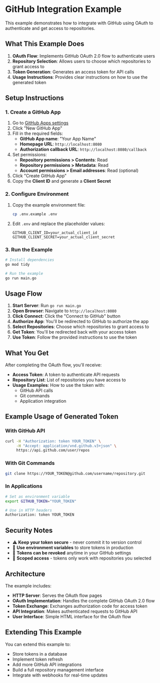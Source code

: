# GitHub Integration Example

This example demonstrates how to integrate with GitHub using OAuth to authenticate and get access to repositories.

## What This Example Does

1. **OAuth Flow**: Implements GitHub OAuth 2.0 flow to authenticate users
2. **Repository Selection**: Allows users to choose which repositories to grant access to
3. **Token Generation**: Generates an access token for API calls
4. **Usage Instructions**: Provides clear instructions on how to use the generated token

## Setup Instructions

### 1. Create a GitHub App

1. Go to [GitHub Apps settings](https://github.com/settings/apps)
2. Click "New GitHub App"
3. Fill in the required fields:
   - **GitHub App name**: "Your App Name"
   - **Homepage URL**: `http://localhost:8080`
   - **Authorization callback URL**: `http://localhost:8080/callback`
4. Set permissions:
   - **Repository permissions > Contents**: Read
   - **Repository permissions > Metadata**: Read
   - **Account permissions > Email addresses**: Read (optional)
5. Click "Create GitHub App"
6. Copy the **Client ID** and generate a **Client Secret**

### 2. Configure Environment

1. Copy the example environment file:
   ```bash
   cp .env.example .env
   ```
2. Edit `.env` and replace the placeholder values:
   ```
   GITHUB_CLIENT_ID=your_actual_client_id
   GITHUB_CLIENT_SECRET=your_actual_client_secret
   ```

### 3. Run the Example

```bash
# Install dependencies
go mod tidy

# Run the example
go run main.go
```

## Usage Flow

1. **Start Server**: Run `go run main.go`
2. **Open Browser**: Navigate to `http://localhost:8080`
3. **Click Connect**: Click the "Connect to GitHub" button
4. **Authorize App**: You'll be redirected to GitHub to authorize the app
5. **Select Repositories**: Choose which repositories to grant access to
6. **Get Token**: You'll be redirected back with your access token
7. **Use Token**: Follow the provided instructions to use the token

## What You Get

After completing the OAuth flow, you'll receive:

- **Access Token**: A token to authenticate API requests
- **Repository List**: List of repositories you have access to
- **Usage Examples**: How to use the token with:
  - GitHub API calls
  - Git commands
  - Application integration

## Example Usage of Generated Token

### With GitHub API
```bash
curl -H "Authorization: token YOUR_TOKEN" \
     -H "Accept: application/vnd.github.v3+json" \
     https://api.github.com/user/repos
```

### With Git Commands
```bash
git clone https://YOUR_TOKEN@github.com/username/repository.git
```

### In Applications
```bash
# Set as environment variable
export GITHUB_TOKEN="YOUR_TOKEN"

# Use in HTTP headers
Authorization: token YOUR_TOKEN
```

## Security Notes

- ⚠️ **Keep your token secure** - never commit it to version control
- 🔐 **Use environment variables** to store tokens in production
- 🔄 **Tokens can be revoked** anytime in your GitHub settings
- 🎯 **Scoped access** - tokens only work with repositories you selected

## Architecture

The example includes:

- **HTTP Server**: Serves the OAuth flow pages
- **OAuth Implementation**: Handles the complete GitHub OAuth 2.0 flow
- **Token Exchange**: Exchanges authorization code for access token
- **API Integration**: Makes authenticated requests to GitHub API
- **User Interface**: Simple HTML interface for the OAuth flow

## Extending This Example

You can extend this example to:

- Store tokens in a database
- Implement token refresh
- Add more GitHub API integrations
- Build a full repository management interface
- Integrate with webhooks for real-time updates